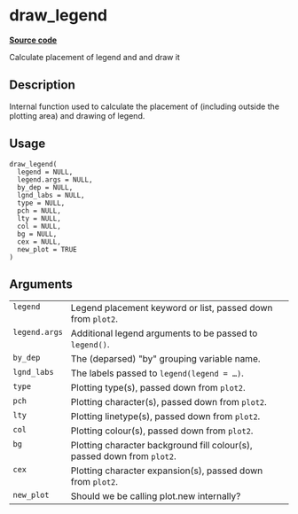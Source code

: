 
# draw_legend

[**Source code**](https://github.com/grantmcdermott/plot2/tree/main/R/#L)

Calculate placement of legend and and draw it

## Description

Internal function used to calculate the placement of (including outside
the plotting area) and drawing of legend.

## Usage

<pre><code class='language-R'>draw_legend(
  legend = NULL,
  legend.args = NULL,
  by_dep = NULL,
  lgnd_labs = NULL,
  type = NULL,
  pch = NULL,
  lty = NULL,
  col = NULL,
  bg = NULL,
  cex = NULL,
  new_plot = TRUE
)
</code></pre>

## Arguments

<table>
<tr>
<td style="white-space: nowrap; font-family: monospace; vertical-align: top">
<code id="draw_legend_:_legend">legend</code>
</td>
<td>
Legend placement keyword or list, passed down from <code>plot2</code>.
</td>
</tr>
<tr>
<td style="white-space: nowrap; font-family: monospace; vertical-align: top">
<code id="draw_legend_:_legend.args">legend.args</code>
</td>
<td>
Additional legend arguments to be passed to <code>legend()</code>.
</td>
</tr>
<tr>
<td style="white-space: nowrap; font-family: monospace; vertical-align: top">
<code id="draw_legend_:_by_dep">by_dep</code>
</td>
<td>
The (deparsed) "by" grouping variable name.
</td>
</tr>
<tr>
<td style="white-space: nowrap; font-family: monospace; vertical-align: top">
<code id="draw_legend_:_lgnd_labs">lgnd_labs</code>
</td>
<td>
The labels passed to <code>legend(legend = …)</code>.
</td>
</tr>
<tr>
<td style="white-space: nowrap; font-family: monospace; vertical-align: top">
<code id="draw_legend_:_type">type</code>
</td>
<td>
Plotting type(s), passed down from <code>plot2</code>.
</td>
</tr>
<tr>
<td style="white-space: nowrap; font-family: monospace; vertical-align: top">
<code id="draw_legend_:_pch">pch</code>
</td>
<td>
Plotting character(s), passed down from <code>plot2</code>.
</td>
</tr>
<tr>
<td style="white-space: nowrap; font-family: monospace; vertical-align: top">
<code id="draw_legend_:_lty">lty</code>
</td>
<td>
Plotting linetype(s), passed down from <code>plot2</code>.
</td>
</tr>
<tr>
<td style="white-space: nowrap; font-family: monospace; vertical-align: top">
<code id="draw_legend_:_col">col</code>
</td>
<td>
Plotting colour(s), passed down from <code>plot2</code>.
</td>
</tr>
<tr>
<td style="white-space: nowrap; font-family: monospace; vertical-align: top">
<code id="draw_legend_:_bg">bg</code>
</td>
<td>
Plotting character background fill colour(s), passed down from
<code>plot2</code>.
</td>
</tr>
<tr>
<td style="white-space: nowrap; font-family: monospace; vertical-align: top">
<code id="draw_legend_:_cex">cex</code>
</td>
<td>
Plotting character expansion(s), passed down from <code>plot2</code>.
</td>
</tr>
<tr>
<td style="white-space: nowrap; font-family: monospace; vertical-align: top">
<code id="draw_legend_:_new_plot">new_plot</code>
</td>
<td>
Should we be calling plot.new internally?
</td>
</tr>
</table>
